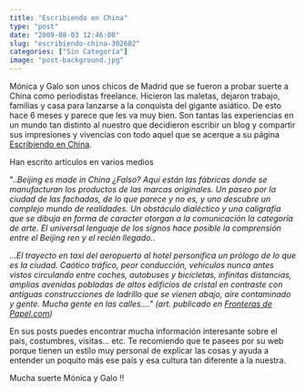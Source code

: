 ```yaml
---
title: "Escribiendo en China"
type: "post"
date: "2009-08-03 12:46:00"
slug: "escribiendo-china-302602"
categories: ["Sin Categoría"]
image: "post-background.jpg"
---
```


[](/wp-content/uploads/2009/08/302602-165613.jpg)

Mónica y Galo son unos chicos de Madrid que se fueron a probar suerte a China como periodistas freelance. Hicieron las maletas, dejaron trabajo, familias y casa para lanzarse a la conquista del gigante asiático. De esto hace 6 meses y parece que les va muy bien. Son tantas las experiencias en un mundo tan distinto al nuestro que decidieron escribir un blog y compartir sus impresiones y vivencias con todo aquel que se acerque a su página [Escribiendo en China](<http://escribiendoenchina.blogspot.com/ >).

Han escrito artículos en varios medios

"..*Beijing es made in China ¿Falso? Aquí están las fábricas donde se manufacturan los productos de las marcas originales. Un paseo por la ciudad de las fachadas, de lo que parece y no es, y uno descubre un complejo mundo de realidades. Un obstáculo dialéctico y una caligrafía que se dibuja en forma de caracter otorgan a la comunicación la categoría de arte. El universal lenguaje de los signos hace posible la comprensión entre el Beijing ren y el recién llegado..*

*...El trayecto en taxi del aeropuerto al hotel personifica un prólogo de lo que es la ciudad. Caótico tráfico, peor conducción, vehículos nunca antes vistos circulando entre coches, autobuses y bicicletas, infinitas distancias, amplias avenidas pobladas de altos edificios de cristal en contraste con antiguas construcciones de ladrillo que se vienen abajo, aire contaminado y gente. Mucha gente en las calles...." (art. publicado en* [*Fronteras de Papel.com*](http://www.fronterasdepapel.com/mayo_jun2009/Beijing_Pekin_China.htm)*)*

En sus posts puedes encontrar mucha información interesante sobre el país, costumbres, visitas... etc. Te recomiendo que te pasees por su web porque tienen un estilo muy personal de explicar las cosas y ayuda a entender un poquito más ese país y esa cultura tan diferente a la nuestra.

Mucha suerte Mónica y Galo !!
